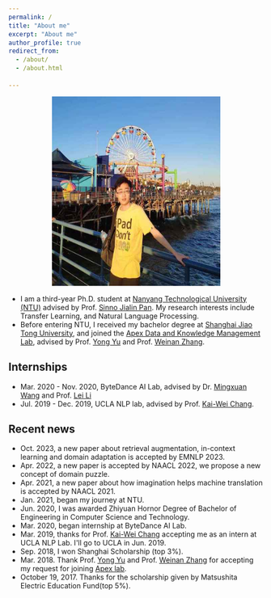 ```yaml
---
permalink: /
title: "About me"
excerpt: "About me"
author_profile: true
redirect_from: 
  - /about/
  - /about.html
  
---
```




<div align = "center"><img src="images/LA.jpg" height="375" width="333"/> </div>


*    I am a third-year Ph.D. student at [Nanyang Technological University (NTU)](http://scse.ntu.edu.sg/Pages/Home.aspx) advised by Prof. [Sinno Jialin Pan](https://personal.ntu.edu.sg/sinnopan/index.html). My research interests include Transfer Learning, and Natural Language Processing.
*    Before entering NTU, I received my bachelor degree at [Shanghai Jiao Tong University](http://en.sjtu.edu.cn/), and joined the [Apex Data and Knowledge Management Lab](http://www.apexlab.org/), advised by Prof. [Yong Yu](http://apex.sjtu.edu.cn/members/yyu) and Prof. [Weinan Zhang](http://wnzhang.net/).


Internships
---
*    Mar. 2020 - Nov. 2020, ByteDance AI Lab, advised by Dr. [Mingxuan Wang](<https://scholar.google.com/citations?user=hOQ6G6EAAAAJ&hl=en>) and Prof. [Lei Li](<https://lileicc.github.io/>)
*    Jul. 2019 - Dec. 2019, UCLA NLP lab, advised by Prof. [Kai-Wei Chang](<http://web.cs.ucla.edu/~kwchang/>).


Recent news
---
*    Oct. 2023, a new paper about retrieval augmentation, in-context learning and domain adaptation is accepted by EMNLP 2023.
*    Apr. 2022, a new paper is accepted by NAACL 2022, we propose a new concept of domain puzzle.
*    Apr. 2021, a new paper about how imagination helps machine translation is accepted by NAACL 2021.
*    Jan. 2021, began my journey at NTU.
*    Jun. 2020, I was awarded Zhiyuan Hornor Degree of Bachelor of Engineering in Computer Science and Technology.
*    Mar. 2020, began internship at ByteDance AI Lab.
*    Mar. 2019, thanks for Prof. [Kai-Wei Chang](http://web.cs.ucla.edu/~kwchang/) accepting me as an intern at UCLA NLP Lab. I'll go to UCLA in Jun. 2019.
*    Sep. 2018, I won Shanghai Scholarship (top 3%).
*    Mar. 2018. Thank Prof. [Yong Yu](http://apex.sjtu.edu.cn/members/yyu) and Prof. [Weinan Zhang](http://wnzhang.net/) for accepting my request for joining [Apex lab](http://www.apexlab.org/).
*    October 19, 2017. Thanks for the scholarship given by Matsushita Electric Education Fund(top 5%).

<br />
<br />
<div align="center">
<script type="text/javascript" id="clustrmaps" src="//cdn.clustrmaps.com/map_v2.js?cl=080808&w=450&t=n&d=S4ltOOOb5hNqfuuCWdgDqsaGD0v1lIU0YFRyXTX7W5E&co=ffffff&cmo=3acc3a&cmn=ff5353&ct=808080"></script>
</div>
